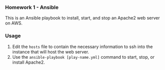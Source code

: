 ### Homework 1 - Ansible
This is an Ansible playbook to install, start, and stop an Apache2 web server on AWS.
### Usage
1. Edit the ```hosts``` file to contain the necessary information to ssh into the instance that will host the web server.
2. Use the ```ansible-playbook [play-name.yml]``` command to start, stop, or install Apache2.
